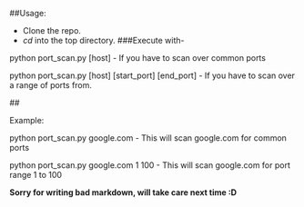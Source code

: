 ##Usage:
* Clone the repo.
* _cd_ into the top directory.
###Execute with-
<p>python port_scan.py [host] - If you have to scan over common ports</p>
<p>python port_scan.py [host] [start_port] [end_port] - If you have to scan over a range of ports from.</p>
##<p>Example:</p>
<p>python port_scan.py google.com - This will scan google.com for common ports</p>
<p>python port_scan.py google.com 1 100 - This will scan google.com for port range 1 to 100</p>

**Sorry for writing bad markdown, will take care next time :D**
